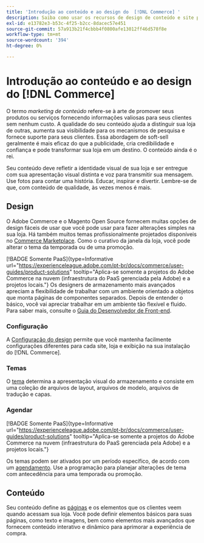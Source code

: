 ```yaml
---
title: 'Introdução ao conteúdo e ao design do  [!DNL Commerce] '
description: Saiba como usar os recursos de design de conteúdo e site para refletir sua marca e estilo na loja.
exl-id: e13782e3-b53c-4f25-b2cc-8dacec57e451
source-git-commit: 57a913b21f4cbbb4f0800afe13012ff46d578f8e
workflow-type: tm+mt
source-wordcount: '394'
ht-degree: 0%

---
```


# Introdução ao conteúdo e ao design do [!DNL Commerce]

O termo _marketing de conteúdo_ refere-se à arte de promover seus produtos ou serviços fornecendo informações valiosas para seus clientes sem nenhum custo. A qualidade do seu conteúdo ajuda a distinguir sua loja de outras, aumenta sua visibilidade para os mecanismos de pesquisa e fornece suporte para seus clientes. Essa abordagem de soft-sell geralmente é mais eficaz do que a publicidade, cria credibilidade e confiança e pode transformar sua loja em um destino. O conteúdo ainda é o rei.

Seu conteúdo deve refletir a identidade visual de sua loja e ser entregue com sua apresentação visual distinta e voz para transmitir sua mensagem. Use fotos para contar uma história. Educar, inspirar e divertir. Lembre-se de que, com conteúdo de qualidade, às vezes menos é mais.

## Design

O Adobe Commerce e o Magento Open Source fornecem muitas opções de design fáceis de usar que você pode usar para fazer alterações simples na sua loja. Há também muitos temas profissionalmente projetados disponíveis no [Commerce Marketplace](../getting-started/commerce-marketplace.md). Como o curativo da janela da loja, você pode alterar o tema da temporada ou de uma promoção.

[!BADGE Somente PaaS]{type=Informative url="https://experienceleague.adobe.com/pt-br/docs/commerce/user-guides/product-solutions" tooltip="Aplica-se somente a projetos do Adobe Commerce na nuvem (infraestrutura do PaaS gerenciada pela Adobe) e a projetos locais."} Os designers de armazenamento mais avançados apreciam a flexibilidade de trabalhar com um ambiente orientado a objetos que monta páginas de componentes separados. Depois de entender o básico, você vai apreciar trabalhar em um ambiente tão flexível e fluido. Para saber mais, consulte o [Guia do Desenvolvedor de Front-end][1].

### Configuração

A [Configuração do design](configuration.md) permite que você mantenha facilmente configurações diferentes para cada site, loja e exibição na sua instalação do [!DNL Commerce].

### Temas

O [tema](themes.md) determina a apresentação visual do armazenamento e consiste em uma coleção de arquivos de layout, arquivos de modelo, arquivos de tradução e capas.

### Agendar

[!BADGE Somente PaaS]{type=Informative url="https://experienceleague.adobe.com/pt-br/docs/commerce/user-guides/product-solutions" tooltip="Aplica-se somente a projetos do Adobe Commerce na nuvem (infraestrutura do PaaS gerenciada pela Adobe) e a projetos locais."}

Os temas podem ser ativados por um período específico, de acordo com um [agendamento](schedule.md). Use a programação para planejar alterações de tema com antecedência para uma temporada ou promoção.

## Conteúdo

Seu conteúdo define as [páginas](pages.md) e os elementos que os clientes veem quando acessam sua loja. Você pode definir elementos básicos para suas páginas, como texto e imagens, bem como elementos mais avançados que fornecem conteúdo interativo e dinâmico para aprimorar a experiência de compra.

[1]: https://developer.adobe.com/commerce/frontend-core/guide/
